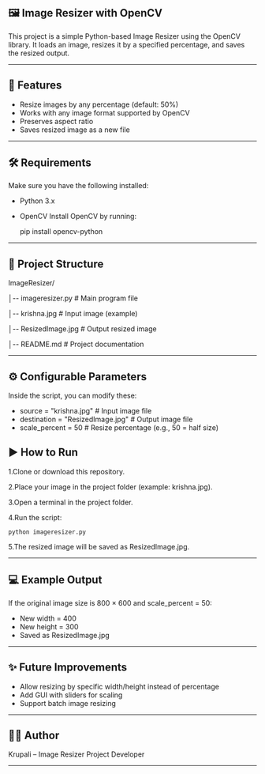
## 🖼️ Image Resizer with OpenCV

This project is a simple Python-based Image Resizer using the OpenCV library.
It loads an image, resizes it by a specified percentage, and saves the resized output.

---

## 🚀 Features

- Resize images by any percentage (default: 50%)
- Works with any image format supported by OpenCV
- Preserves aspect ratio
- Saves resized image as a new file

---
## 🛠️ Requirements

Make sure you have the following installed:

- Python 3.x
- OpenCV
Install OpenCV by running:

    pip install opencv-python

---
## 📂 Project Structure

ImageResizer/

│-- imageresizer.py     # Main program file

│-- krishna.jpg         # Input image (example)

│-- ResizedImage.jpg    # Output resized image

│-- README.md           # Project documentation


---
## ⚙️ Configurable Parameters

Inside the script, you can modify these:

- source = "krishna.jpg"          # Input image file
- destination = "ResizedImage.jpg" # Output image file
- scale_percent = 50              # Resize percentage (e.g., 50 = half size)

## ▶️ How to Run

1.Clone or download this repository.

2.Place your image in the project folder (example: krishna.jpg).

3.Open a terminal in the project folder.

4.Run the script:

    python imageresizer.py

5.The resized image will be saved as ResizedImage.jpg.

---
## 💻 Example Output

If the original image size is 800 × 600 and scale_percent = 50:

- New width = 400
- New height = 300
- Saved as ResizedImage.jpg

---
## ✨ Future Improvements

- Allow resizing by specific width/height instead of percentage
- Add GUI with sliders for scaling
- Support batch image resizing

---
## 👩‍💻 Author

Krupali – Image Resizer Project Developer

---
